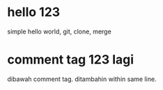 # hello 123 
simple hello world, git, clone, merge

# comment tag 123 lagi
dibawah comment tag. ditambahin within same line. 
